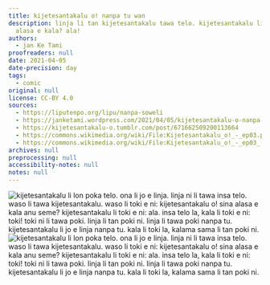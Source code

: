 ```yaml
---
title: kijetesantakalu o! nanpa tu wan
description: linja li tan kijetesantakalu tawa telo. kijetesantakalu li alasa ala
  alasa e kala? ala!
authors:
  - jan Ke Tami
proofreaders: null
date: 2021-04-05
date-precision: day
tags:
  - comic
original: null
license: CC-BY 4.0
sources:
  - https://liputenpo.org/lipu/nanpa-soweli
  - https://janketami.wordpress.com/2021/04/05/kijetesantakalu-o-nanpa-tu-wan/
  - https://kijetesantakalu-o.tumblr.com/post/671662509200113664
  - https://commons.wikimedia.org/wiki/File:Kijetesantakalu_o!_-_ep03.png
  - https://commons.wikimedia.org/wiki/File:Kijetesantakalu_o!_-_ep03_(sitelen_pona).png
archives: null
preprocessing: null
accessibility-notes: null
notes: null
---
```


![kijetesantakalu li lon poka telo. ona li jo e linja. linja ni li tawa insa telo. waso li tawa kijetesantakalu. waso li toki e ni: kijetesantakalu o! sina alasa e kala anu seme? kijetesantakalu li toki e ni: ala. insa telo la, kala li toki e ni: toki! toki ni li tawa poki. linja li tan poki ni. linja li tawa poki nanpa tu. kijetesantakalu li jo e linja nanpa tu. kala li toki la, kalama sama li tan poki ni.](https://upload.wikimedia.org/wikipedia/commons/e/e8/Kijetesantakalu_o%21_-_ep03.png)
![kijetesantakalu li lon poka telo. ona li jo e linja. linja ni li tawa insa telo. waso li tawa kijetesantakalu. waso li toki e ni: kijetesantakalu o! sina alasa e kala anu seme? kijetesantakalu li toki e ni: ala. insa telo la, kala li toki e ni: toki! toki ni li tawa poki. linja li tan poki ni. linja li tawa poki nanpa tu. kijetesantakalu li jo e linja nanpa tu. kala li toki la, kalama sama li tan poki ni.](https://upload.wikimedia.org/wikipedia/commons/e/ef/Kijetesantakalu_o%21_-_ep03_%28sitelen_pona%29.png)